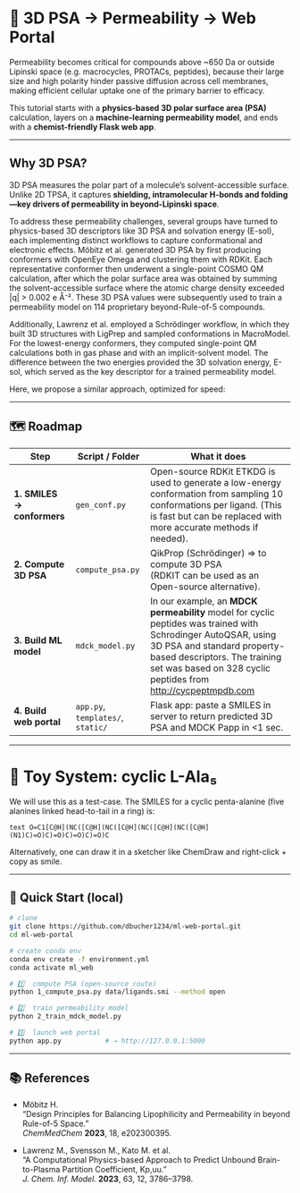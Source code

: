 # 🧪 3D PSA → Permeability → Web Portal

Permeability becomes critical for compounds above ~650 Da or outside Lipinski space (e.g. macrocycles, PROTACs, peptides), because their large size and high polarity hinder passive diffusion across cell membranes, making efficient cellular uptake one of the primary barrier to efficacy.

This tutorial starts with a **physics-based 3D polar surface area (PSA)** calculation, layers on a **machine-learning permeability model**, and ends with a **chemist-friendly Flask web app**.

---

## Why 3D PSA?

3D PSA measures the polar part of a molecule’s solvent-accessible surface. Unlike 2D TPSA, it captures **shielding, intramolecular H-bonds and folding—key drivers of permeability in beyond-Lipinski space**.

To address these permeability challenges, several groups have turned to physics-based 3D descriptors like 3D PSA and solvation energy (E-sol), each implementing distinct workflows to capture conformational and electronic effects. Möbitz et al. generated 3D PSA by first producing conformers with OpenEye Omega and clustering them with RDKit. Each representative conformer then underwent a single-point COSMO QM calculation, after which the polar surface area was obtained by summing the solvent-accessible surface where the atomic charge density exceeded |q| > 0.002 e Å⁻². These 3D PSA values were subsequently used to train a permeability model on 114 proprietary beyond-Rule-of-5 compounds.

Additionally, Lawrenz et al. employed a Schrödinger workflow, in which they built 3D structures with LigPrep and sampled conformations in MacroModel. For the lowest-energy conformers, they computed single-point QM calculations both in gas phase and with an implicit-solvent model. The difference between the two energies provided the 3D solvation energy, E-sol, which served as the key descriptor for a trained permeability model.

Here, we propose a similar approach, optimized for speed: 

---

## 🗺 Roadmap

| Step | Script / Folder | What it does | 
|------|-----------------|-----------------|
| **1. SMILES → conformers** | `gen_conf.py` | Open-source RDKit ETKDG is used to generate a low-energy conformation from sampling 10 conformations per ligand. (This is fast but can be replaced with more accurate methods if needed). 
| **2. Compute 3D PSA** | `compute_psa.py` | QikProp (Schrödinger) ⇒ to compute 3D PSA<br> (RDKIT can be used as an Open-source alternative). |
| **3. Build ML model** | `mdck_model.py` | In our example, an **MDCK permeability** model for cyclic peptides was trained with Schrodinger AutoQSAR, using 3D PSA and standard property-based descriptors. The training set was based on 328 cyclic peptides from http://cycpeptmpdb.com |
| **4. Build web portal** | `app.py`, `templates/`, `static/` | Flask app: paste a SMILES in server to return predicted 3D PSA and MDCK Papp in <1 sec. |

---

# 🧪 Toy System: cyclic L-Ala₅

We will use this as a test-case. The SMILES for a cyclic penta-alanine (five alanines linked head-to-tail in a ring) is: <pre markdown="1"> ```text O=C1[C@H](NC([C@H](NC([C@H](NC([C@H](NC([C@H](N1)C)=O)C)=O)C)=O)C)=O)C ``` </pre>

Alternatively, one can draw it in a sketcher like ChemDraw and right-click + copy as smile. 

---

## 🚀 Quick Start (local)

```bash
# clone
git clone https://github.com/dbucher1234/ml-web-portal.git
cd ml-web-portal

# create conda env
conda env create -f environment.yml
conda activate ml_web

# 1️⃣  compute PSA (open-source route)
python 1_compute_psa.py data/ligands.smi --method open

# 2️⃣  train permeability model
python 2_train_mdck_model.py

# 3️⃣  launch web portal
python app.py           # → http://127.0.0.1:5000

```
---

## 📚 References

- Möbitz H.  
  “Design Principles for Balancing Lipophilicity and Permeability in beyond Rule-of-5 Space.”  
  *ChemMedChem* **2023**, 18, e202300395.
  
- Lawrenz M., Svensson M., Kato M. et al.  
  “A Computational Physics-based Approach to Predict Unbound Brain-to-Plasma Partition Coefficient, Kp,uu.”  
  *J. Chem. Inf. Model.* **2023**, 63, 12, 3786–3798.




